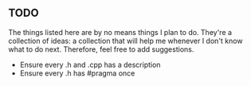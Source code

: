 ## TODO ##
The things listed here are by no means things I plan to do. They're a collection of ideas: a collection that will help me whenever I don't know what to do next. Therefore, feel free to add suggestions.
 - Ensure every .h and .cpp has a description
 - Ensure every .h has #pragma once
